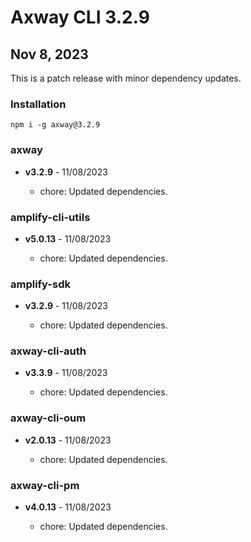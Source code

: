 # Axway CLI 3.2.9

## Nov 8, 2023

This is a patch release with minor dependency updates.

### Installation

```
npm i -g axway@3.2.9
```

### axway

- **v3.2.9** - 11/08/2023

  - chore: Updated dependencies.

### amplify-cli-utils

- **v5.0.13** - 11/08/2023

  - chore: Updated dependencies.

### amplify-sdk

- **v3.2.9** - 11/08/2023

  - chore: Updated dependencies.

### axway-cli-auth

- **v3.3.9** - 11/08/2023

  - chore: Updated dependencies.

### axway-cli-oum

- **v2.0.13** - 11/08/2023

  - chore: Updated dependencies.

### axway-cli-pm

- **v4.0.13** - 11/08/2023

  - chore: Updated dependencies.
